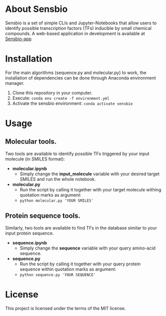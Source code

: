 # About Sensbio

Sensbio is a set of simple CLIs and Jupyter-Notebooks that allow users to identify possible transcription factors (TFs) inducible by small chemical compounds. A web-based application in development is available at [Sensbio-app](https://github.com/jonathan-tellechea/sensbio_app)

# Installation

For the main algorithms (sequence.py and molecular.py) to work, the installation of dependencies can be done through Anaconda environment manager.
1. Clone this repository in your computer.
2. Execute: `conda env create -f environment.yml`
3. Activate the sensbio environment: `conda activate sensbio`

# Usage
## Molecular tools.

Two tools are available to identify possible TFs triggered by your input molecule (in SMILES format):

- **molecular.ipynb** 
    - Simply change the **input_molecule** variable with your desired target SMILES and run the whole notebook.
- **molecular.py**
    - Run the script by calling it together with your target molecule withing quotation marks as argument:
    - `python molecular.py 'YOUR SMILES'`

## Protein sequence tools.

Similarly, two tools are available to find TFs in the database similar to your input protein sequence.

- **sequence.ipynb** 
    - Simply change the **sequence** variable with your query amino-acid sequence.
- **sequence.py**
    - Run the script by calling it together with your query protein sequence within quotation marks as argument:
    - `python sequence.py 'YOUR SEQUENCE'`

# License

This project is licensed under the terms of the MIT license.
